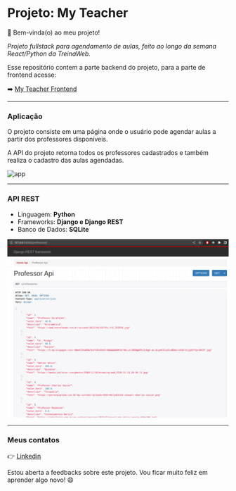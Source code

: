 # Projeto: My Teacher
👋 Bem-vinda(o) ao meu projeto! 

*Projeto fullstack para agendamento de aulas, feito ao longo da semana React/Python da TreinaWeb.*

Esse repositório contem a parte backend do projeto, para a parte de frontend acesse:

➡️ [My Teacher Frontend](https://github.com/renatapnunes/my-teacher-frontend)
___
### Aplicação
O projeto consiste em uma página onde o usuário pode agendar aulas a partir dos professores disponíveis.

A API do projeto retorna todos os professores cadastrados e também realiza o cadastro das aulas agendadas.

<img src="https://github.com/renatapnunes/my-teacher-frontend/blob/main/assets/AppTreinaWeb.gif" alt="app" width="800"/>

___
### API REST
- Linguagem: **Python**
- Frameworks: **Django e Django REST**
- Banco de Dados: **SQLite**

<img src="https://github.com/renatapnunes/my-teacher-frontend/blob/main/assets/API_TreinaWeb.png" alt="app" width="800"/>

___
### Meus contatos
👉 [Linkedin](https://www.linkedin.com/in/renata-p-nunes/)

Estou aberta a feedbacks sobre este projeto.
Vou ficar muito feliz em aprender algo novo! 😄
